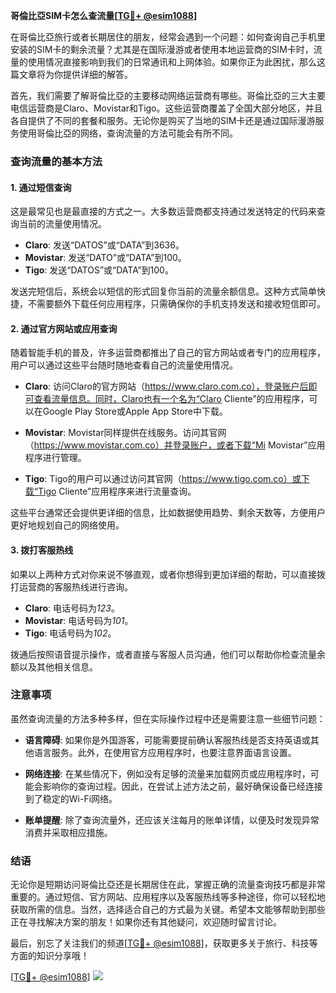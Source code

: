 **哥倫比亞SIM卡怎么查流量[[TG💪+ @esim1088](https://t.me/s/esim1088)]**

在哥倫比亞旅行或者长期居住的朋友，经常会遇到一个问题：如何查询自己手机里安装的SIM卡的剩余流量？尤其是在国际漫游或者使用本地运营商的SIM卡时，流量的使用情况直接影响到我们的日常通讯和上网体验。如果你正为此困扰，那么这篇文章将为你提供详细的解答。

首先，我们需要了解哥倫比亞的主要移动网络运营商有哪些。哥倫比亞的三大主要电信运营商是Claro、Movistar和Tigo。这些运营商覆盖了全国大部分地区，并且各自提供了不同的套餐和服务。无论你是购买了当地的SIM卡还是通过国际漫游服务使用哥倫比亞的网络，查询流量的方法可能会有所不同。

### 查询流量的基本方法

#### 1. **通过短信查询**
这是最常见也是最直接的方式之一。大多数运营商都支持通过发送特定的代码来查询当前的流量使用情况。

- **Claro**: 发送“DATOS”或“DATA”到3636。
- **Movistar**: 发送“DATO”或“DATA”到100。
- **Tigo**: 发送“DATOS”或“DATA”到100。

发送完短信后，系统会以短信的形式回复你当前的流量余额信息。这种方式简单快捷，不需要额外下载任何应用程序，只需确保你的手机支持发送和接收短信即可。

#### 2. **通过官方网站或应用查询**
随着智能手机的普及，许多运营商都推出了自己的官方网站或者专门的应用程序，用户可以通过这些平台随时随地查看自己的流量使用情况。

- **Claro**: 访问Claro的官方网站（https://www.claro.com.co），登录账户后即可查看流量信息。同时，Claro也有一个名为“Claro Cliente”的应用程序，可以在Google Play Store或Apple App Store中下载。
  
- **Movistar**: Movistar同样提供在线服务。访问其官网（https://www.movistar.com.co）并登录账户，或者下载“Mi Movistar”应用程序进行管理。
  
- **Tigo**: Tigo的用户可以通过访问其官网（https://www.tigo.com.co）或下载“Tigo Cliente”应用程序来进行流量查询。

这些平台通常还会提供更详细的信息，比如数据使用趋势、剩余天数等，方便用户更好地规划自己的网络使用。

#### 3. **拨打客服热线**
如果以上两种方式对你来说不够直观，或者你想得到更加详细的帮助，可以直接拨打运营商的客服热线进行咨询。

- **Claro**: 电话号码为*123*。
- **Movistar**: 电话号码为*101*。
- **Tigo**: 电话号码为*102*。

拨通后按照语音提示操作，或者直接与客服人员沟通，他们可以帮助你检查流量余额以及其他相关信息。

### 注意事项

虽然查询流量的方法多种多样，但在实际操作过程中还是需要注意一些细节问题：

- **语言障碍**: 如果你是外国游客，可能需要提前确认客服热线是否支持英语或其他语言服务。此外，在使用官方应用程序时，也要注意界面语言设置。
  
- **网络连接**: 在某些情况下，例如没有足够的流量来加载网页或应用程序时，可能会影响你的查询过程。因此，在尝试上述方法之前，最好确保设备已经连接到了稳定的Wi-Fi网络。

- **账单提醒**: 除了查询流量外，还应该关注每月的账单详情，以便及时发现异常消费并采取相应措施。

### 结语

无论你是短期访问哥倫比亞还是长期居住在此，掌握正确的流量查询技巧都是非常重要的。通过短信、官方网站、应用程序以及客服热线等多种途径，你可以轻松地获取所需的信息。当然，选择适合自己的方式最为关键。希望本文能够帮助到那些正在寻找解决方案的朋友！如果你还有其他疑问，欢迎随时留言讨论。

最后，别忘了关注我们的频道[[TG💪+ @esim1088](https://t.me/s/esim1088)]，获取更多关于旅行、科技等方面的知识分享哦！

[[TG💪+ @esim1088](https://t.me/s/esim1088)] ![](https://i.postimg.cc/4NQfJmqS/Snipaste-2025-05-13-00-14-12.png)